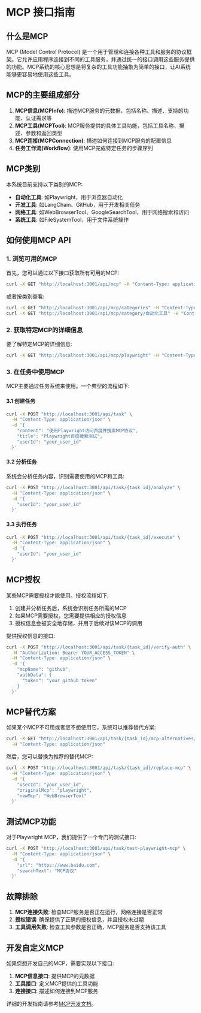 # MCP 接口指南

## 什么是MCP

MCP (Model Control Protocol) 是一个用于管理和连接各种工具和服务的协议框架。它允许应用程序连接到不同的工具服务，并通过统一的接口调用这些服务提供的功能。MCP系统的核心思想是将复杂的工具功能抽象为简单的接口，让AI系统能够更容易地使用这些工具。

## MCP的主要组成部分

1. **MCP信息(MCPInfo)**: 描述MCP服务的元数据，包括名称、描述、支持的功能、认证需求等
2. **MCP工具(MCPTool)**: MCP服务提供的具体工具功能，包括工具名称、描述、参数和返回类型
3. **MCP连接(MCPConnection)**: 描述如何连接到MCP服务的配置信息
4. **任务工作流(Workflow)**: 使用MCP完成特定任务的步骤序列

## MCP类别

本系统目前支持以下类别的MCP:

- **自动化工具**: 如Playwright，用于浏览器自动化
- **开发工具**: 如LangChain、GitHub，用于开发相关任务
- **网络工具**: 如WebBrowserTool、GoogleSearchTool，用于网络搜索和访问
- **系统工具**: 如FileSystemTool，用于文件系统操作

## 如何使用MCP API

### 1. 浏览可用的MCP

首先，您可以通过以下接口获取所有可用的MCP:

```bash
curl -X GET "http://localhost:3001/api/mcp" -H "Content-Type: application/json"
```

或者按类别查看:

```bash
curl -X GET "http://localhost:3001/api/mcp/categories" -H "Content-Type: application/json"
curl -X GET "http://localhost:3001/api/mcp/category/自动化工具" -H "Content-Type: application/json"
```

### 2. 获取特定MCP的详细信息

要了解特定MCP的详细信息:

```bash
curl -X GET "http://localhost:3001/api/mcp/playwright" -H "Content-Type: application/json"
```

### 3. 在任务中使用MCP

MCP主要通过任务系统来使用。一个典型的流程如下:

#### 3.1 创建任务

```bash
curl -X POST "http://localhost:3001/api/task" \
  -H "Content-Type: application/json" \
  -d '{
    "content": "使用Playwright访问百度并搜索MCP协议",
    "title": "Playwright百度搜索测试",
    "userId": "your_user_id"
  }'
```

#### 3.2 分析任务

系统会分析任务内容，识别需要使用的MCP和工具:

```bash
curl -X POST "http://localhost:3001/api/task/{task_id}/analyze" \
  -H "Content-Type: application/json" \
  -d '{
    "userId": "your_user_id"
  }'
```

#### 3.3 执行任务

```bash
curl -X POST "http://localhost:3001/api/task/{task_id}/execute" \
  -H "Content-Type: application/json" \
  -d '{
    "userId": "your_user_id"
  }'
```

## MCP授权

某些MCP需要授权才能使用。授权流程如下:

1. 创建并分析任务后，系统会识别任务所需的MCP
2. 如果MCP需要授权，您需要提供相应的授权信息
3. 授权信息会被安全地存储，并用于后续对该MCP的调用

提供授权信息的接口:

```bash
curl -X POST "http://localhost:3001/api/task/{task_id}/verify-auth" \
  -H "Authorization: Bearer YOUR_ACCESS_TOKEN" \
  -H "Content-Type: application/json" \
  -d '{
    "mcpName": "github",
    "authData": {
      "token": "your_github_token"
    }
  }'
```

## MCP替代方案

如果某个MCP不可用或者您不想使用它，系统可以推荐替代方案:

```bash
curl -X GET "http://localhost:3001/api/task/{task_id}/mcp-alternatives/playwright?userId=your_user_id" \
  -H "Content-Type: application/json"
```

然后，您可以替换为推荐的替代MCP:

```bash
curl -X POST "http://localhost:3001/api/task/{task_id}/replace-mcp" \
  -H "Content-Type: application/json" \
  -d '{
    "userId": "your_user_id",
    "originalMcp": "playwright",
    "newMcp": "WebBrowserTool"
  }'
```

## 测试MCP功能

对于Playwright MCP，我们提供了一个专门的测试接口:

```bash
curl -X POST "http://localhost:3001/api/task/test-playwright-mcp" \
  -H "Content-Type: application/json" \
  -d '{
    "url": "https://www.baidu.com",
    "searchText": "MCP协议"
  }'
```

## 故障排除

1. **MCP连接失败**: 检查MCP服务是否正在运行，网络连接是否正常
2. **授权错误**: 确保提供了正确的授权信息，并且授权未过期
3. **工具调用失败**: 检查工具参数是否正确，MCP服务是否支持该工具

## 开发自定义MCP

如果您想开发自己的MCP，需要实现以下接口:

1. **MCP信息接口**: 提供MCP的元数据
2. **工具接口**: 定义MCP提供的工具功能
3. **连接接口**: 描述如何连接到MCP服务

详细的开发指南请参考[MCP开发文档](./mcp-development-guide.md)。 